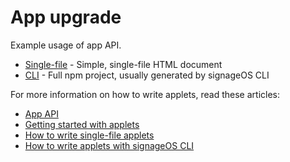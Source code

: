 # App upgrade

Example usage of app API.

* [Single-file](singlefile-applet) - Simple, single-file HTML document
* [CLI](cli-applet) - Full npm project, usually generated by signageOS CLI

For more information on how to write applets, read these articles:

* [App API](https://developers.signageos.io/sdk/sos_management/app)
* [Getting started with applets](https://docs.signageos.io/hc/en-us/articles/4405068855570-Introduction-to-Applets)
* [How to write single-file applets](https://docs.signageos.io/hc/en-us/articles/4405011600274)
* [How to write applets with signageOS CLI](https://docs.signageos.io/hc/en-us/articles/4405070294674)
